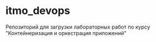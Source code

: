 # itmo_devops
Репозиторий для загрузки лабораторных работ по курсу "Контейнеризация и оркестрация приложений"

